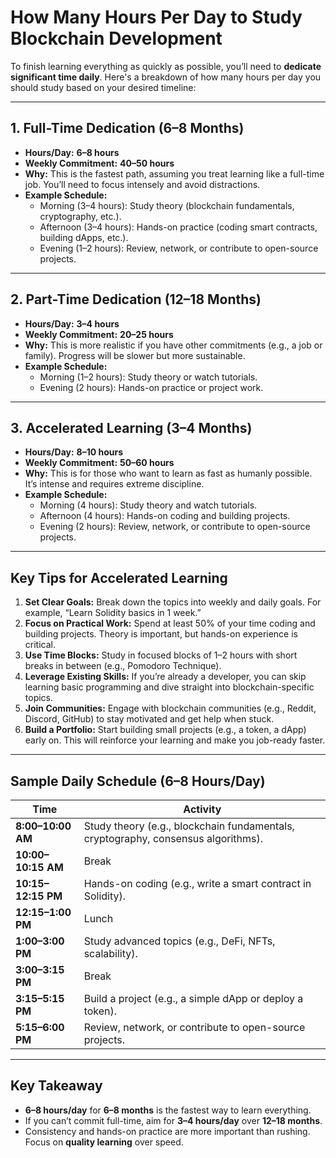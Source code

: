 # How Many Hours Per Day to Study Blockchain Development

To finish learning everything as quickly as possible, you’ll need to **dedicate significant time daily**. Here's a breakdown of how many hours per day you should study based on your desired timeline:

---

## **1. Full-Time Dedication (6–8 Months)**
- **Hours/Day:** **6–8 hours**
- **Weekly Commitment:** **40–50 hours**
- **Why:** This is the fastest path, assuming you treat learning like a full-time job. You’ll need to focus intensely and avoid distractions.
- **Example Schedule:**
  - Morning (3–4 hours): Study theory (blockchain fundamentals, cryptography, etc.).
  - Afternoon (3–4 hours): Hands-on practice (coding smart contracts, building dApps, etc.).
  - Evening (1–2 hours): Review, network, or contribute to open-source projects.

---

## **2. Part-Time Dedication (12–18 Months)**
- **Hours/Day:** **3–4 hours**
- **Weekly Commitment:** **20–25 hours**
- **Why:** This is more realistic if you have other commitments (e.g., a job or family). Progress will be slower but more sustainable.
- **Example Schedule:**
  - Morning (1–2 hours): Study theory or watch tutorials.
  - Evening (2 hours): Hands-on practice or project work.

---

## **3. Accelerated Learning (3–4 Months)**
- **Hours/Day:** **8–10 hours**
- **Weekly Commitment:** **50–60 hours**
- **Why:** This is for those who want to learn as fast as humanly possible. It’s intense and requires extreme discipline.
- **Example Schedule:**
  - Morning (4 hours): Study theory and watch tutorials.
  - Afternoon (4 hours): Hands-on coding and building projects.
  - Evening (2 hours): Review, network, or contribute to open-source projects.

---

## **Key Tips for Accelerated Learning**
1. **Set Clear Goals:** Break down the topics into weekly and daily goals. For example, “Learn Solidity basics in 1 week.”
2. **Focus on Practical Work:** Spend at least 50% of your time coding and building projects. Theory is important, but hands-on experience is critical.
3. **Use Time Blocks:** Study in focused blocks of 1–2 hours with short breaks in between (e.g., Pomodoro Technique).
4. **Leverage Existing Skills:** If you’re already a developer, you can skip learning basic programming and dive straight into blockchain-specific topics.
5. **Join Communities:** Engage with blockchain communities (e.g., Reddit, Discord, GitHub) to stay motivated and get help when stuck.
6. **Build a Portfolio:** Start building small projects (e.g., a token, a dApp) early on. This will reinforce your learning and make you job-ready faster.

---

## **Sample Daily Schedule (6–8 Hours/Day)**

| **Time**         | **Activity**                                                                 |
|-------------------|-----------------------------------------------------------------------------|
| **8:00–10:00 AM** | Study theory (e.g., blockchain fundamentals, cryptography, consensus algorithms). |
| **10:00–10:15 AM**| Break                                                                       |
| **10:15–12:15 PM**| Hands-on coding (e.g., write a smart contract in Solidity).                 |
| **12:15–1:00 PM** | Lunch                                                                       |
| **1:00–3:00 PM**  | Study advanced topics (e.g., DeFi, NFTs, scalability).                      |
| **3:00–3:15 PM**  | Break                                                                       |
| **3:15–5:15 PM**  | Build a project (e.g., a simple dApp or deploy a token).                    |
| **5:15–6:00 PM**  | Review, network, or contribute to open-source projects.                     |

---

## **Key Takeaway**
- **6–8 hours/day** for **6–8 months** is the fastest way to learn everything.
- If you can’t commit full-time, aim for **3–4 hours/day** over **12–18 months**.
- Consistency and hands-on practice are more important than rushing. Focus on **quality learning** over speed.
